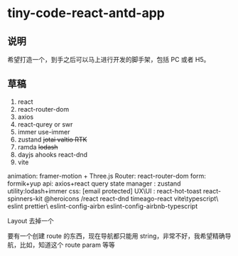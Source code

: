 # tiny-code-react-antd-app

## 说明

希望打造一个，到手之后可以马上进行开发的脚手架，包括 PC 或者 H5。

## 草稿

1. react
2. react-router-dom
3. axios
4. react-qurey or swr
5. immer use-immer
6. zustand ~~jotai valtio RTK~~
7. ramda ~~lodash~~
8. dayjs ahooks react-dnd
9. vite

animation: framer-motion + Three.js
Router: react-router-dom
form: formik+yup
api: axios+react query
state manager : zustand
utility:lodash+immer
css: [email protected]
UX\UI : react-hot-toast react-spinners-kit @heroicons /react react-dnd timeago-react
vite\typescript\ eslint prettier\ eslint-config-airbn eslint-config-airbnb-typescript

Layout 去掉一个

要有一个创建 route 的东西，现在导航都只能用 string，非常不好，我希望精确导航，比如，知道这个 route param 等等
